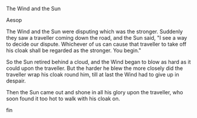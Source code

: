 The Wind and the Sun

Aesop

The Wind and the Sun were disputing which was the stronger. Suddenly they saw a traveller 
coming down the road, and the Sun said, "I see a way to decide our dispute. Whichever of 
us can cause that traveller to take off his cloak shall be regarded as the stronger. You begin."

So the Sun retired behind a cloud, and the Wind began to blow as hard as it could upon the 
traveller. But the harder he blew the more closely did the traveller wrap his cloak round him, 
till at last the Wind had to give up in despair.

Then the Sun came out and shone in all his glory upon the traveller, who soon found it too 
hot to walk with his cloak on.

fin

